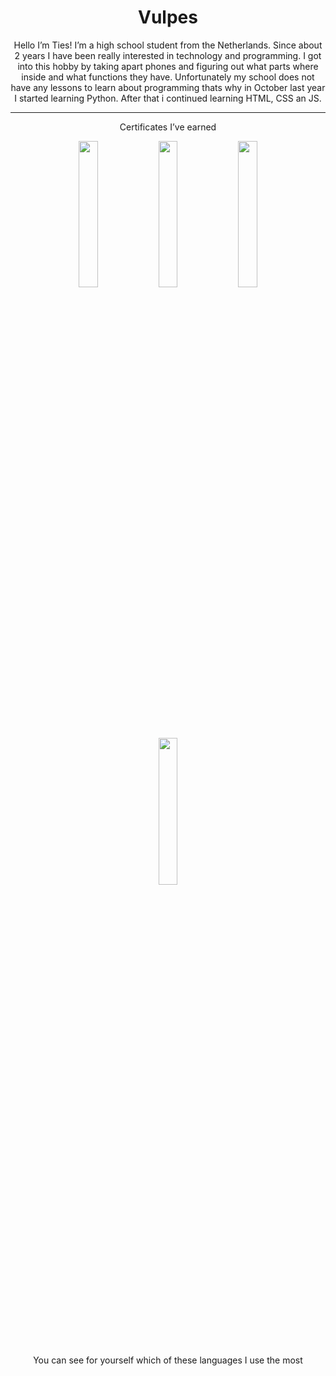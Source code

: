 <h1 align="center">
  Vulpes
</h1>
<p align="center">
  Hello I’m Ties! I’m a high school student from the Netherlands. Since about 2 years I have been really interested in technology and programming. I got into this hobby by taking apart phones and figuring out what parts where inside and what functions they have. Unfortunately my school does not have any lessons to learn about programming thats why in October last year I started learning Python. After that i continued learning HTML, CSS an JS.   
</p>
<hr>
<p align="center">
  Certificates I’ve earned
</p>
<div display="flex" align="center">
  <img src="https://github.com/VulpesLag0pus/Group-Project-Vulpes/blob/main/Vulpes/CSS-certificate.png?raw=true" width="24.5%">
  <img src ="https://github.com/VulpesLag0pus/Group-Project-Vulpes/blob/main/Vulpes/HTML-certificate.png?raw=true" width="24.5%">
  <img src="https://github.com/VulpesLag0pus/Group-Project-Vulpes/blob/main/Vulpes/JS-certificate.png?raw=true" width="24.5%">
  <img src="https://github.com/VulpesLag0pus/Group-Project-Vulpes/blob/main/Vulpes/Python-Certificate.png?raw=true" width="24.5%">
</div>
<br>
<p align="center">
  You can see for yourself which of these languages I use the most
</p>

